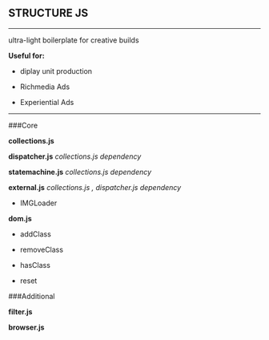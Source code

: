 ## STRUCTURE JS

---

ultra-light boilerplate for creative builds

**Useful for:**

*	diplay unit production

*	Richmedia Ads

*	Experiential Ads

---

###Core

**collections.js**

**dispatcher.js** _collections.js dependency_

**statemachine.js** _collections.js  dependency_

**external.js** _collections.js , dispatcher.js dependency_

*   IMGLoader 

**dom.js**

*   addClass
 
*   removeClass
 
*   hasClass
 
*   reset 

###Additional

**filter.js**

**browser.js**
